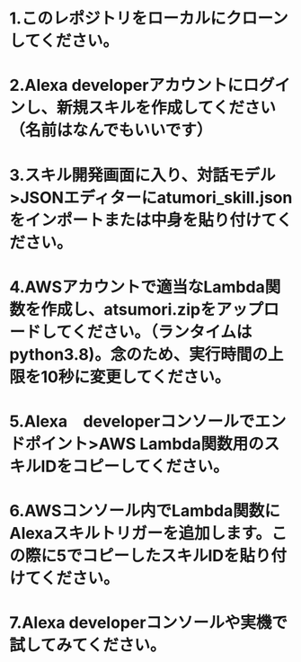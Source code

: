 # 1.このレポジトリをローカルにクローンしてください。
# 2.Alexa developerアカウントにログインし、新規スキルを作成してください（名前はなんでもいいです）
# 3.スキル開発画面に入り、対話モデル>JSONエディターにatumori_skill.jsonをインポートまたは中身を貼り付けてください。
# 4.AWSアカウントで適当なLambda関数を作成し、atsumori.zipをアップロードしてください。（ランタイムはpython3.8)。念のため、実行時間の上限を10秒に変更してください。
# 5.Alexa　developerコンソールでエンドポイント>AWS Lambda関数用のスキルIDをコピーしてください。
# 6.AWSコンソール内でLambda関数にAlexaスキルトリガーを追加します。この際に5でコピーしたスキルIDを貼り付けてください。
# 7.Alexa developerコンソールや実機で試してみてください。
